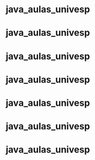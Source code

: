 # java_aulas_univesp
# java_aulas_univesp
# java_aulas_univesp
# java_aulas_univesp
# java_aulas_univesp
# java_aulas_univesp
# java_aulas_univesp
